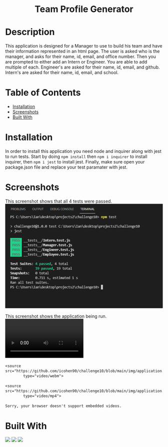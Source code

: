# <h1 align="center">Team Profile Generator</h1>

# Description
This application is designed for a Manager to use to build his team and have their information represented in an html page. The user is asked who is the manager, and asks for their name, id, email, and office number. Then you are prompted to either add an Intern or Engineer. You are able to add multiple of each. Engineer's are asked for their name, id, email, and github. Intern's are asked for their name, id, email, and school. 

# Table of Contents
  * [Installation](#Installation)
  * [Screenshots](#Screenshots)
  * [Built With](#BuiltWith)

# Installation

In order to install this application you need node and inquirer along with jest to run tests. Start by doing `npm install` then `npm i inquirer` to install inquirer, then `npm i jest` to install jest. Finally, make sure open your package.json file and replace your test paramater with jest. 


# Screenshots 
This screenshot shows that all 4 tests were passed. <br>
<img src="https://github.com/icohen90/challenge10/blob/main/img/tests.png">

This screenshot shows the application being run. <br>
<video controls width="250">

    <source src="https://github.com/icohen90/challenge10/blob/main/img/application.mp4"
            type="video/webm">

    <source src="https://github.com/icohen90/challenge10/blob/main/img/application.mp4"
            type="video/mp4">

    Sorry, your browser doesn't support embedded videos.
</video>

# Built With

<img src="https://img.shields.io/badge/Node-Red">
<img src="https://img.shields.io/badge/Javascript-Blue">
<img src="https://img.shields.io/badge/HTML-Green">
